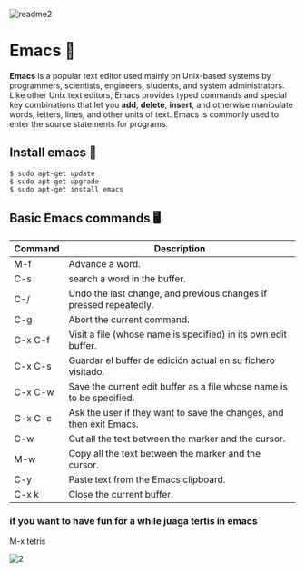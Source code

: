 ![readme2](https://user-images.githubusercontent.com/60374349/77229662-224fb100-6b5d-11ea-89ff-188607b48859.png)

# Emacs 📑

**Emacs** is a popular text editor used mainly on Unix-based systems by programmers, scientists, engineers, students, and system administrators. Like other Unix text editors, Emacs provides typed commands and special key combinations that let you **add**, **delete**, **insert**, and otherwise manipulate words, letters, lines, and other units of text. Emacs is commonly used to enter the source statements for programs.

## Install emacs 🚀

```
$ sudo apt-get update
$ sudo apt-get upgrade
$ sudo apt-get install emacs
```
## Basic Emacs commands 🖥
| **Command** | **Description**|
| ------------- | ------------- |
| M-f| Advance a word.|
| C-s| search a word in the buffer.|
| C-/| Undo the last change, and previous changes if pressed repeatedly.|
| C-g| Abort the current command.|
| C-x C-f|Visit a file (whose name is specified) in its own edit buffer.|
|	C-x C-s|Guardar el buffer de edición actual en su fichero visitado.|
|C-x C-w| Save the current edit buffer as a file whose name is to be specified.|
|C-x C-c| Ask the user if they want to save the changes, and then exit Emacs.|
|C-w|Cut all the text between the marker and the cursor.|
|M-w|Copy all the text between the marker and the cursor.|
|C-y|Paste text from the Emacs clipboard.|
|C-x k| Close the current buffer.|

### if you want to have fun for a while juaga tertis in emacs
M-x tetris 

![2](https://user-images.githubusercontent.com/60374349/77232184-7a8eaf00-6b6d-11ea-9a3f-b0009ef44583.png)
